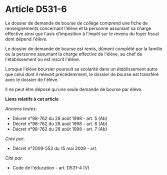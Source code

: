 # Article D531-6

Le dossier de demande de bourse de collège comprend une fiche de renseignements concernant l'élève et la personne assumant sa
charge effective ainsi que l'avis d'imposition à l'impôt sur le revenu du foyer fiscal dont dépend l'élève.

Le dossier de demande de bourse est remis, dûment complété par la famille ou la personne assumant la charge effective de
l'élève, au chef de l'établissement où est inscrit l'élève.

Lorsque l'élève boursier poursuit sa scolarité dans un établissement autre que celui dont il relevait précédemment, le
dossier de bourse est transféré avec le dossier de l'élève.

Il ne peut être déposé qu'une seule demande de bourse par élève.

**Liens relatifs à cet article**

_Anciens textes_:

  - Décret n°98-762 du 28 août 1998 - art. 5 (Ab)
  - Décret n°98-762 du 28 août 1998 - art. 6 (Ab)
  - Décret n°98-762 du 28 août 1998 - art. 7 (Ab)

_Créé par_:

  - Décret n°2009-553 du 15 mai 2009 - art.

_Cité par_:

  - Code de l'éducation - art. D531-4 (V)
